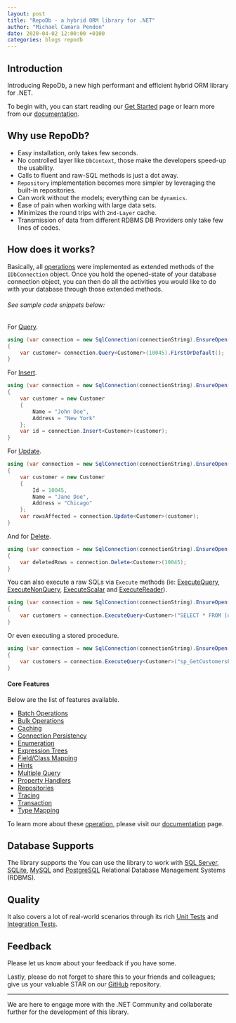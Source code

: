 ```yaml
---
layout: post
title: "RepoDb - a hybrid ORM library for .NET"
author: "Michael Camara Pendon"
date: 2020-04-02 12:00:00 +0100
categories: blogs repodb
---
```


## Introduction

Introducing RepoDb, a new high performant and efficient hybrid ORM library for .NET.

To begin with, you can start reading our [Get Started](/tutorial/get-started-sqlserver) page or learn more from our [documentation](/docs).

## Why use RepoDb?

- Easy installation, only takes few seconds.
- No controlled layer like `DbContext`, those make the developers speed-up the usability.
- Calls to fluent and raw-SQL methods is just a dot away.
- `Repository` implementation becomes more simpler by leveraging the built-in repositories.
- Can work without the models; everything can be `dynamics`.
- Ease of pain when working with large data sets.
- Minimizes the round trips with `2nd-Layer` cache.
- Transmission of data from different RDBMS DB Providers only take few lines of codes.

## How does it works?

Basically, all [operations](/docs#operations) were implemented as extended methods of the `IDbConnection` object. Once you hold the opened-state of your database connection object, you can then do all the activities you would like to do with your database through those extended methods.

###### See sample code snippets below:

For [Query](/operation/query).

```csharp
using (var connection = new SqlConnection(connectionString).EnsureOpen())
{
	var customer= connection.Query<Customer>(10045).FirstOrDefault();
}
```

For [Insert](/operation/insert).

```csharp
using (var connection = new SqlConnection(connectionString).EnsureOpen())
{
	var customer = new Customer
	{
		Name = "John Doe",
		Address = "New York"
	};
	var id = connection.Insert<Customer>(customer);
}
```

For [Update](/operation/insert).

```csharp
using (var connection = new SqlConnection(connectionString).EnsureOpen())
{
	var customer = new Customer
	{
		Id = 10045,
		Name = "Jane Doe",
		Address = "Chicago"
	};
	var rowsAffected = connection.Update<Customer>(customer);
}
```

And for [Delete](/operation/delete).

```csharp
using (var connection = new SqlConnection(connectionString).EnsureOpen())
{
	var deletedRows = connection.Delete<Customer>(10045);
}
```

You can also execute a raw SQLs via `Execute` methods (ie: [ExecuteQuery](/operation/executequery), [ExecuteNonQuery](/operation/executenonquery), [ExecuteScalar](/operation/executescalar) and [ExecuteReader](/operation/executereader)).

```csharp
using (var connection = new SqlConnection(connectionString).EnsureOpen())
{
	var customers = connection.ExecuteQuery<Customer>("SELECT * FROM [dbo].[Customer];");
}
```

Or even executing a stored procedure.

```csharp
using (var connection = new SqlConnection(connectionString).EnsureOpen())
{
	var customers = connection.ExecuteQuery<Customer>("sp_GetCustomersByState", new { State = "New York" }, commandType: CommandType.StoredProcedure);
}
```

#### Core Features

Below are the list of features available.

- [Batch Operations](/feature/batchoperations)
- [Bulk Operations](/feature/bulkoperations)
- [Caching](/feature/caching)
- [Connection Persistency](/feature/connectionpersistency)
- [Enumeration](/feature/enumeration)
- [Expression Trees](/feature/expressiontrees)
- [Field/Class Mapping](/feature/fieldclassmapping)
- [Hints](/feature/hints)
- [Multiple Query](/feature/multiplequery)
- [Property Handlers](/feature/propertyhandlers)
- [Repositories](/feature/repositories)
- [Tracing](/feature/tracing)
- [Transaction](/feature/transaction)
- [Type Mapping](/feature/typemapping)

To learn more about these [operation](/docs#operations), please visit our [documentation](/docs) page.

## Database Supports

The library supports the 
You can use the library to work with [SQL Server](https://www.nuget.org/packages/RepoDb.SqlServer), [SQLite](https://www.nuget.org/packages/RepoDb.SqLite), [MySQL](https://www.nuget.org/packages/RepoDb.MySql) and [PostgreSQL](https://www.nuget.org/packages/RepoDb.PostgreSql) Relational Database Management Systems (RDBMS).

## Quality

It also covers a lot of real-world scenarios through its rich [Unit Tests](https://github.com/mikependon/RepoDb/tree/master/RepoDb.Core/RepoDb.Tests/RepoDb.UnitTests) and [Integration Tests](https://github.com/mikependon/RepoDb/tree/master/RepoDb.Core/RepoDb.Tests/RepoDb.IntegrationTests). 

## Feedback

Please let us know about your feedback if you have some.

Lastly, please do not forget to share this to your friends and colleagues; give us your valuable STAR on our [GitHub](https://github.com/mikependon/RepoDb) repository.

-----------

We are here to engage more with the .NET Community and collaborate further for the development of this library.